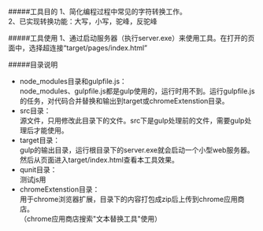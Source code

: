 #####工具目的
1、简化编程过程中常见的字符转换工作。<br/>
2、已实现转换功能：大写，小写，驼峰，反驼峰



#####工具使用
1、通过启动服务器（执行server.exe）来使用工具。在打开的页面中，选择超连接“target/pages/index.html”<br/>

#####目录说明
* node_modules目录和gulpfile.js：<br/>
node_modules、gulpfile.js都是gulp使用的，运行时用不到。运行gulpfile.js的任务，对代码合并替换和输出到target或chromeExtenstion目录。<br/>
* src目录：<br/>
源文件，只用修改此目录下的文件。src下是gulp处理前的文件，需要gulp处理后才能使用。<br/>
* target目录：<br/>
gulp的输出目录，运行根目录下的server.exe就会启动一个小型web服务器。然后从页面进入target/index.html查看本工具效果。<br/>
* qunit目录：<br/>
测试js用<br/>
* chromeExtenstion目录：<br/>
用于chrome浏览器扩展，目录下的内容打包成zip后上传到chrome应用商店。<br/>
（chrome应用商店搜索"文本替换工具"使用）
